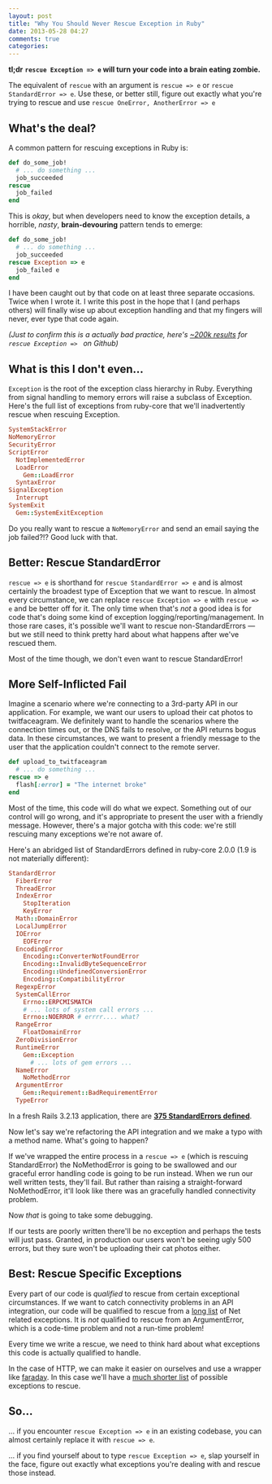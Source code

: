 ```yaml
---
layout: post
title: "Why You Should Never Rescue Exception in Ruby"
date: 2013-05-28 04:27
comments: true
categories: 
---
```


**tl;dr** **`rescue Exception => e` will turn your code into a brain eating zombie.**

The equivalent of `rescue` with an argument is `rescue => e` or `rescue StandardError => e`. Use these, or better still, figure out exactly what you're trying to rescue and use `rescue OneError, AnotherError => e`

## What's the deal?

A common pattern for rescuing exceptions in Ruby is:

```ruby
def do_some_job!
  # ... do something ...
  job_succeeded
rescue
  job_failed
end
```

This is *okay*, but when developers need to know the exception details, a horrible, *nasty*, **brain-devouring** pattern tends to emerge:

```ruby
def do_some_job!
  # ... do something ...
  job_succeeded
rescue Exception => e
  job_failed e
end
```

I have been caught out by that code on at least three separate occasions. Twice when I wrote it. I write this post in the hope that I (and perhaps others) will finally wise up about exception handling and that my fingers will never, ever type that code again.

*(Just to confirm this is a actually bad practice, here's [~200k results](https://github.com/search?l=ruby&o=asc&p=1&q=%22rescue+Exception+=%3E+%22&ref=searchresults&type=Code) for `rescue Exception => ` on Github)*

## What is this I don't even…

`Exception` is the root of the exception class hierarchy in Ruby. Everything from signal handling to memory errors will raise a subclass of Exception. Here's the full list of exceptions from ruby-core that we'll inadvertently rescue when rescuing Exception.

```ruby
SystemStackError
NoMemoryError
SecurityError
ScriptError
  NotImplementedError
  LoadError
    Gem::LoadError
  SyntaxError
SignalException
  Interrupt
SystemExit
  Gem::SystemExitException
```

Do you really want to rescue a `NoMemoryError` and send an email saying the job failed?!? Good luck with that.

## Better: Rescue StandardError

`rescue => e` is shorthand for `rescue StandardError => e` and is almost certainly the broadest type of Exception that we want to rescue. In almost every circumstance, we can replace `rescue Exception => e` with `rescue => e` and be better off for it. The only time when that's *not* a good idea is for code that's doing some kind of exception logging/reporting/management. In those rare cases, it's possible we'll want to rescue non-StandardErrors — but we still need to think pretty hard about what happens after we've rescued them.

Most of the time though, we don't even want to rescue StandardError!

## More Self-Inflicted Fail

Imagine a scenario where we're connecting to a 3rd-party API in our application. For example, we want our users to upload their cat photos to twitfaceagram. We definitely want to handle the scenarios where the connection times out, or the DNS fails to resolve, or the API returns bogus data. In these circumstances, we want to present a friendly message to the user that the application couldn't connect to the remote server.

```ruby
def upload_to_twitfaceagram
  # ... do something ...
rescue => e
  flash[:error] = "The internet broke"
end
```

Most of the time, this code will do what we expect. Something out of our control will go wrong, and it's appropriate to present the user with a friendly message. However, there's a major gotcha with this code: we're still rescuing many exceptions we're not aware of.

Here's an abridged list of StandardErrors defined in ruby-core 2.0.0 (1.9 is not materially different):

```ruby
StandardError
  FiberError
  ThreadError
  IndexError
    StopIteration
    KeyError
  Math::DomainError
  LocalJumpError
  IOError
    EOFError
  EncodingError
    Encoding::ConverterNotFoundError
    Encoding::InvalidByteSequenceError
    Encoding::UndefinedConversionError
    Encoding::CompatibilityError
  RegexpError
  SystemCallError
    Errno::ERPCMISMATCH
    # ... lots of system call errors ...
    Errno::NOERROR # errrr.... what?
  RangeError
    FloatDomainError
  ZeroDivisionError
  RuntimeError
    Gem::Exception
      # ... lots of gem errors ...
  NameError
    NoMethodError
  ArgumentError
    Gem::Requirement::BadRequirementError
  TypeError
```

In a fresh Rails 3.2.13 application, there are **[375 StandardErrors defined](https://gist.github.com/danielfone/5654600)**.

Now let's say we're refactoring the API integration and we make a typo with a method name. What's going to happen?

If we've wrapped the entire process in a `rescue => e` (which is rescuing StandardError) the NoMethodError is going to be swallowed and our graceful error handling code is going to be run instead. When we run our well written tests, they'll fail. But rather than raising a straight-forward NoMethodError, it'll look like there was an gracefully handled connectivity problem.

Now *that* is going to take some debugging.

If our tests are poorly written there'll be no exception and perhaps the tests will just pass. Granted, in production our users won't be seeing ugly 500 errors, but they sure won't be uploading their cat photos either.

## Best: Rescue Specific Exceptions

Every part of our code is *qualified* to rescue from certain exceptional circumstances. If we want to catch connectivity problems in an API integration, our code will be qualified to rescue from a [long list](http://tammersaleh.com/posts/rescuing-net-http-exceptions) of Net related exceptions. It is *not* qualified to rescue from an ArgumentError, which is a code-time problem and not a run-time problem!

Every time we write a rescue, we need to think hard about what exceptions this code is actually qualified to handle.

In the case of HTTP, we can make it easier on ourselves and use a wrapper like [faraday](https://github.com/lostisland/faraday). In this case we'll have a [much shorter list](https://github.com/lostisland/faraday/blob/master/lib/faraday/error.rb) of possible exceptions to rescue.

## So…

… if you encounter `rescue Exception => e` in an existing codebase, you can almost certainly replace it with `rescue => e`.

… if you find yourself about to type `rescue Exception => e`, slap yourself in the face, figure out exactly what exceptions you're dealing with and rescue those instead. 

